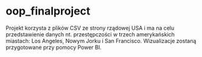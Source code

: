 # oop_finalproject

Projekt korzysta z plików CSV ze strony rządowej USA i ma na celu przedstawienie danych nt. przestępczości w trzech amerykańskich miastach: 
Los Angeles, Nowym Jorku i San Francisco. Wizualizacje zostaną przygotowane przy pomocy Power BI.
